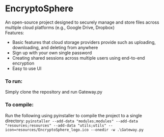# EncryptoSphere
An open-source project designed to securely manage and store files across multiple cloud platforms (e.g., Google Drive, Dropbox)  
Features:
* Basic features that cloud storage providers provide such as uploading, downloading, and deleting from anywhere
* Sign up with your own single password
* Creating shared sessions across multiple users using end-to-end encryption
* Easy to use UI


### To run:
Simply clone the repository and run Gateway.py

### To compile:
Run the following using pyinstaller to compile the project to a single directory:
`pyinstaller --add-data "modules;modules" --add-data "resources;resources" --add-data "utils;utils" --icon=resources/EncryptoSphere_logo.ico --onedir -w .\Gateway.py`
